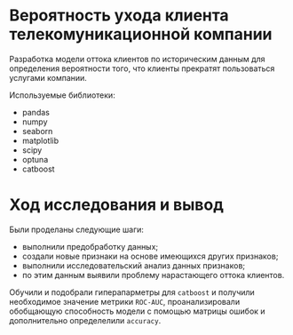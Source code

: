 # Вероятность ухода клиента телекомуникационной компании
Разработка модели оттока клиентов по историческим данным для определения вероятности того, 
что клиенты прекратят пользоваться услугами компании.

Используемые библиотеки:

* pandas
* numpy
* seaborn
* matplotlib
* scipy
* optuna
* catboost

# Ход исследования и вывод
Были проделаны следующие шаги:
- выполнили предобработку данных;
- создали новые признаки на основе имеющихся других признаков;
- выполнили исследовательский анализ данных признаков;
- по этим данным выявили проблему нарастающего оттока клиентов. 

Обучили и подобрали гиперапарметры для `catboost` и получили необходимое значение метрики `ROC-AUC`, проанализировали обобщающую способность модели с помощью матрицы ошибок и дополнительно определелили `accuracy`.

